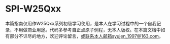 # SPI-W25Qxx
本篇指南仅用作W25Qxx系列初级学习使用，是本人在学习过程中的一个自我记录，不用做商业用途。代码多参考自正点原子例程，无本人版权。在本篇文档中如有部分不详尽的地方，欢迎评论留言，或联系本人邮箱syujen_1997@163.com。
